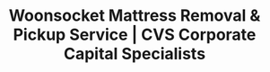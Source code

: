 ---
layout: location.njk
title: "Woonsocket Mattress Removal & Pickup Service | CVS Corporate Capital Specialists"
metaDescription: "Professional mattress removal in Woonsocket, RI - CVS Health headquarters city. Expert pickup for corporate employees, healthcare workers, and urban communities. $125 next-day service."
permalink: /mattress-removal/rhode-island/woonsocket/
city: Woonsocket
state: Rhode Island
stateAbbr: RI
tier: 3
zipCodes: ['02895']
coordinates: 
  lat: 42.0028
  lng: -71.5147
neighborhoods:
  - name: "Downtown Woonsocket"
    zipCodes: ["02895"]
  - name: "Social"
    zipCodes: ["02895"]
  - name: "Jenckesville"
    zipCodes: ["02895"]
  - name: "Bernon District"
    zipCodes: ["02895"]
  - name: "Hamlet"
    zipCodes: ["02895"]
  - name: "Globe District"
    zipCodes: ["02895"]
  - name: "East Woonsocket"
    zipCodes: ["02895"]
  - name: "North End"
    zipCodes: ["02895"]
  - name: "River Falls"
    zipCodes: ["02895"]
  - name: "CVS Corporate Campus"
    zipCodes: ["02895"]
  - name: "Main Street Corridor"
    zipCodes: ["02895"]
  - name: "Stadium District"
    zipCodes: ["02895"]
  - name: "Mill Village Historic District"
    zipCodes: ["02895"]
  - name: "Blackstone River District"
    zipCodes: ["02895"]
  - name: "Longley Building Area"
    zipCodes: ["02895"]
pricing:
  singleMattress: "$125"
  doubleMattress: "$155"
  tripleMattress: "$180"
nearbyCities:
  - name: "Providence"
    slug: "providence"
    isSuburb: false
    distance: "18"
localRegulations: "City of Woonsocket provides free mattress disposal at 943 River St facility for residents with ID, limited to 3 mattresses per visit during business hours. Curbside pickup available through Waste Management with scheduling required."
recyclingPartners: ["RI Resource Recovery Corporation", "Waste Management", "City of Woonsocket DPW", "Blackstone Valley Tourism Council"]
reviews:
  count: 127
  featured:
    - author: "Michael K."
      text: "Great service during my corporate relocation. They came exactly on time and handled everything professionally. Much easier than dealing with city facility hours."
      neighborhood: "CVS Corporate Campus"
    - author: "Jennifer R."
      text: "Called Monday, picked up Tuesday morning. Perfect timing around my Landmark Medical Center shift schedule. Would definitely use again."
      neighborhood: "Downtown Woonsocket"
    - author: "David P."
      text: "Excellent service for our historic mill housing. They navigated the narrow streets perfectly and were very courteous throughout the process."
      neighborhood: "Mill Village Historic District"
faqs:
  - question: "Do you coordinate with CVS Health corporate schedules?"
    answer: "Yes, we provide flexible scheduling for CVS Health headquarters employees and other corporate professionals throughout Woonsocket. Our service accommodates executive schedules, corporate relocations, and the professional timing needs of Rhode Island's corporate capital."
  - question: "Can you serve healthcare workers at Landmark Medical Center?"
    answer: "Absolutely. We coordinate with Landmark Medical Center employees, healthcare professionals, and medical facility staff. Our scheduling accommodates medical shifts, on-call patterns, and the demanding timing requirements of healthcare workers throughout the Woonsocket area."
  - question: "Do you eliminate trips to the city disposal facility on River Street?"
    answer: "Yes, our service bypasses the need to visit the Woonsocket facility at 943 River St during business hours or coordinate with the 3-mattress limit and ID requirements. Just convenient next-day professional pickup without municipal facility restrictions."
  - question: "How do you handle Woonsocket's dense urban layout?"
    answer: "We're experienced with Woonsocket's high-density urban environment and historic mill housing areas. Our team navigates narrow streets, multi-family properties, and the unique access patterns throughout the city's 5,500+ residents per square mile efficiently."
  - question: "Can you serve corporate relocations and executive moves?"
    answer: "Definitely. We provide specialized service for corporate relocations throughout Woonsocket's business community including CVS Health executives, healthcare administrators, and financial services professionals. Our service accommodates executive timing and corporate property requirements."
  - question: "Do you work with the diverse Woonsocket community?"
    answer: "Yes, we proudly serve Woonsocket's diverse population including Hispanic, Portuguese, and other community members. Our professional service is designed to accommodate all residents with respectful, courteous treatment regardless of background."
  - question: "How do you coordinate with Blackstone River area properties?"
    answer: "We provide service throughout the Blackstone River District and waterfront areas. Our team handles both historic mill properties and modern developments along the river corridor with appropriate access planning."
  - question: "Do you support Woonsocket's corporate economy?"
    answer: "Absolutely. Our recycling process aligns with corporate sustainability initiatives and the environmental responsibility expected by major employers like CVS Health. Every mattress gets completely recycled to support the corporate environmental standards throughout Rhode Island's business capital."

pageContent:
  heroTitle: "Woonsocket Mattress Removal: CVS Corporate Capital Specialists"
  heroDescription: "Next-day mattress pickup for Woonsocket's corporate community and urban neighborhoods. Professional service for CVS Health employees, healthcare workers, and dense urban properties. Over 1 million mattresses recycled nationwide."
  
  aboutService: "Professional mattress removal service designed for Woonsocket's unique character as Rhode Island's corporate capital, home to CVS Health headquarters and a dense urban community of 43,119 residents across historic mill neighborhoods and modern corporate developments throughout this established business hub.

Our $125 flat-rate service eliminates the complications of Woonsocket's municipal facility restrictions and the scheduling challenges created by corporate work patterns and dense urban logistics. We specialize in the distinctive requirements of Rhode Island's premier corporate city with efficient service that works around business schedules and urban access patterns.

We understand Woonsocket's role as a corporate headquarters city with major healthcare presence, requiring flexible scheduling that accommodates executive timing, medical professional schedules, and the unique demands of a high-density urban environment. From CVS Corporate Campus to historic mill housing, our team provides guaranteed same-week pickup that works around professional schedules and urban infrastructure.

Our licensed, insured team provides dependable mattress removal throughout Woonsocket's 15 distinct neighborhoods with over 1 million mattresses recycled nationwide. From corporate housing to historic residential areas, we deliver reliable pickup that eliminates municipal facility coordination and provides the convenience expected by this established corporate community."

  serviceAreasIntro: "Professional mattress pickup throughout Woonsocket's diverse urban neighborhoods, from corporate campus areas to historic mill districts:"

  regulationsCompliance: "Our professional mattress removal service provides guaranteed next-day pickup that bypasses Woonsocket's municipal facility restrictions including business hours, resident ID requirements, and 3-mattress limits. We handle all disposal requirements professionally, eliminating the coordination challenges that affect urban corporate community scheduling patterns."

  environmentalImpact: "Every mattress we remove from Woonsocket homes gets completely recycled rather than adding to Rhode Island's waste management volume. Steel springs become construction materials, while foam transforms into carpet padding and insulation for regional building projects.

This responsible approach supports Rhode Island's environmental initiatives and corporate sustainability programs throughout the state. From CVS Health corporate environmental stewardship to Landmark Medical Center sustainability initiatives, our recycling process aligns with the responsible resource management expected by Woonsocket's corporate and healthcare community.

Our recycling network has processed over 1 million mattresses nationwide, turning waste into valuable materials while eliminating environmental impact through professional disposal methods that match the environmental responsibility expected by Rhode Island's corporate capital."

  howItWorksScheduling: "Next-day appointments available throughout all Woonsocket neighborhoods. Book online in 60 seconds or call. We coordinate with CVS corporate schedules, healthcare timing, and urban density patterns for maximum convenience."

  howItWorksService: "Our licensed team handles pickup from any Woonsocket property - corporate housing, historic mill buildings, or dense urban developments. We navigate the city's urban streets efficiently and ensure service that works around your corporate and professional lifestyle."

  howItWorksDisposal: "Your mattress goes directly to our certified recycling partners where 100% of materials get processed into new products. Zero impact on RI waste management systems, maximum environmental benefit - all handled professionally without municipal facility coordination requirements."

  sidebarStats:
    mattressesRemoved: "453"

  uniqueContent: "Woonsocket presents mattress removal opportunities that reflect its distinctive position as Rhode Island's corporate capital, where CVS Health headquarters anchors a dense urban community of 43,119 residents in neighborhoods that balance corporate excellence with historic mill heritage throughout this established business hub in the smallest state.

Our professional service integrates with Woonsocket's unique corporate character shaped by CVS Health's global headquarters presence and comprehensive healthcare networks. The concentration of corporate executives, healthcare professionals, and business services creates service considerations requiring coordination with executive schedules, medical professional timing, and the sophisticated patterns of a major corporate headquarters community.

Urban density integration distinguishes Woonsocket from typical New England cities. The 5,582 residents per square mile create service efficiencies requiring navigation through historic mill housing, corporate campus areas, and dense residential developments. This urban character demands professional service understanding both historic property access and modern corporate infrastructure throughout Rhode Island's most densely developed corporate center.

Corporate economy integration reflects Woonsocket's transformation from textile manufacturing to healthcare and corporate services leadership. CVS Health's headquarters presence creates workforce patterns requiring executive-level service coordination, corporate relocation support, and the professional standards expected by a Fortune 500 headquarters community. Landmark Medical Center adds healthcare professional service considerations requiring medical schedule coordination.

Our transparent pricing applies consistently across Woonsocket's diverse urban community character, from CVS corporate campus housing to historic mill district properties. This approach reflects our commitment to serving Rhode Island's corporate capital with professional excellence matching the business standards and environmental responsibility that define this remarkable corporate headquarters community."
---